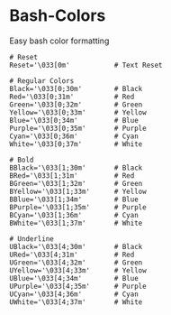 # Bash-Colors
Easy bash color formatting

    # Reset
    Reset='\033[0m'           # Text Reset
    
    # Regular Colors
    Black='\033[0;30m'        # Black
    Red='\033[0;31m'          # Red
    Green='\033[0;32m'        # Green
    Yellow='\033[0;33m'       # Yellow
    Blue='\033[0;34m'         # Blue
    Purple='\033[0;35m'       # Purple
    Cyan='\033[0;36m'         # Cyan
    White='\033[0;37m'        # White
    
    # Bold
    BBlack='\033[1;30m'       # Black
    BRed='\033[1;31m'         # Red
    BGreen='\033[1;32m'       # Green
    BYellow='\033[1;33m'      # Yellow
    BBlue='\033[1;34m'        # Blue
    BPurple='\033[1;35m'      # Purple
    BCyan='\033[1;36m'        # Cyan
    BWhite='\033[1;37m'       # White
    
    # Underline
    UBlack='\033[4;30m'       # Black
    URed='\033[4;31m'         # Red
    UGreen='\033[4;32m'       # Green
    UYellow='\033[4;33m'      # Yellow
    UBlue='\033[4;34m'        # Blue
    UPurple='\033[4;35m'      # Purple
    UCyan='\033[4;36m'        # Cyan
    UWhite='\033[4;37m'       # White
